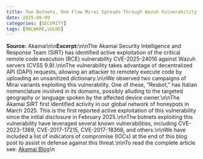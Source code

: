 ```yaml
---
title: Two Botnets, One Flaw Mirai Spreads Through Wazuh Vulnerability
date: 2025-06-09
categories: [SECURITY]
tags: [MALWARE,VULNS]
---
```


**Source:** Akamai\n\n**Excerpt:**\n\nThe Akamai Security Intelligence and Response Team (SIRT) has identified active exploitation of the critical remote code execution (RCE) vulnerability CVE-2025-24016 against Wazuh servers (CVSS 9.9).\n\nThe vulnerability takes advantage of decentralized API (DAPI) requests, allowing an attacker to remotely execute code by uploading an unsanitized dictionary.\n\nWe observed two campaigns of Mirai variants exploiting this vulnerability. One of these, “Resbot,” has Italian nomenclature involved in its domains, possibly alluding to the targeted geography or language spoken by the affected device owner.\n\nThe Akamai SIRT first identified activity in our global network of honeypots in March 2025. This is the first reported active exploitation of this vulnerability since the initial disclosure in February 2025.\n\nThe botnets exploiting this vulnerability have leveraged several known vulnerabilities, including CVE-2023-1389, CVE-2017-17215, CVE-2017-18368, and others.\n\nWe have included a list of indicators of compromise (IOCs) at the end of this blog post to assist in defense against this threat.\n\nTo read the complete article see: [Akamai Blog](https://www.akamai.com/blog/security-research/botnets-flaw-mirai-spreads-through-wazuh-vulnerability)\n